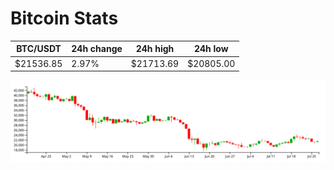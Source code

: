 # Bitcoin Stats

BTC/USDT|24h change|24h high|24h low|
|---|---|---|---|
|$21536.85|2.97%|$21713.69|$20805.00|

<img src="./chart.svg">
